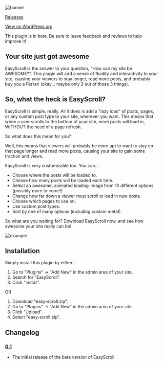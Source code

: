 ![banner](https://raw.githubusercontent.com/joelworsham/easyscroll/master/static/banner.png)

[Releases](https://github.com/joelworsham/easyscroll/releases)

[View on WordPress.org](http://wordpress.org/plugins/easy-scroll/)

This plugin is in beta. Be sure to leave feedback and reviews to help improve it!

## Your site just got awesome

EasyScroll is the answer to your question, "How can my site be AWESOME?". This plugin will add a sense of fluidity and interactivity to your site, causing your viewers to stay longer, read more posts, and probably buy you a Ferrari (okay... maybe only 2 out of those 3 things).

## So, what the heck is EasyScroll?

EasyScroll is simple, really. All it does is add a "lazy load" of posts, pages, or any custom post type to your site, wherever you want. This means that when a user scrolls to the bottom of your site, more posts will load in, WITHOUT the need of a page refresh.

So what does this mean for you?

Well, this means that viewers will probably be more apt to want to stay on that page longer and read more posts, causing your site to gain some traction and views.

EasyScroll is very customizable too. You can...

* Choose where the posts will be loaded to.
* Choose how many posts will be loaded each time.
* Select an awesome, animated loading-image from 10 different options (possibly more to come!)
* Change how far down a viewer must scroll to load in new posts.
* Choose which pages to use on.
* Use custom post types.
* Sort by one of many options (including custom meta!).

So what are you waiting for? Download EasyScroll now, and see how awesome your site really can be!

![example](https://raw.githubusercontent.com/joelworsham/easyscroll/master/static/example.gif)

## Installation

Simply install this plugin by either:

1. Go to "Plugins" -> "Add New" in the admin area of your site.
2. Search for "EasyScroll".
3. Click "Install".

OR

1. Download "easy-scroll.zip".
2. Go to "Plugins" -> "Add New" in the admin area of your site.
3. Click "Upload".
4. Select "easy-scroll.zip".

## Changelog

### [0.1](https://github.com/joelworsham/easyscroll/releases/tag/v0.1)
* The initial release of the beta version of EasyScroll.